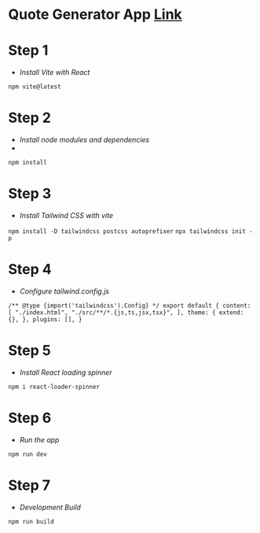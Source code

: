 # Quote Generator App [Link](https://quote-generator-assignment.netlify.app/)

# Step 1

- *Install Vite with React*

`npm vite@latest`

# Step 2

- *Install node modules and dependencies*
- 
`npm install`

# Step 3

- *Install Tailwind CSS with vite*

`npm install -D tailwindcss postcss autoprefixer`
`npx tailwindcss init -p`
  
# Step 4

- *Configure tailwind.config.js*
  
`/** @type {import('tailwindcss').Config} */
export default {
  content: [
    "./index.html",
    "./src/**/*.{js,ts,jsx,tsx}",
  ],
  theme: {
    extend: {},
  },
  plugins: [],
}`

# Step 5

- *Install React loading spinner*
  
`npm i react-loader-spinner`

# Step 6

- *Run the app*

`npm run dev`

# Step 7

- *Development Build*

`npm run build`
